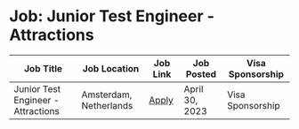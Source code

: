 # Job: Junior Test Engineer - Attractions

| Job Title | Job Location | Job Link | Job Posted | Visa Sponsorship |
| --- | --- | --- | --- | --- |
| Junior Test Engineer - Attractions | Amsterdam, Netherlands | [Apply](https://jobs.booking.com/careers/job/562949957054553) | April 30, 2023 | Visa Sponsorship |
